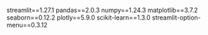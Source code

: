 streamlit==1.27.1
pandas==2.0.3
numpy==1.24.3
matplotlib==3.7.2
seaborn==0.12.2
plotly==5.9.0
scikit-learn==1.3.0
streamlit-option-menu==0.3.12
